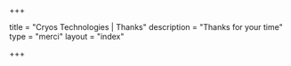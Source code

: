 +++

title = "Cryos Technologies | Thanks"
description = "Thanks for your time"
type = "merci"
layout = "index"

+++